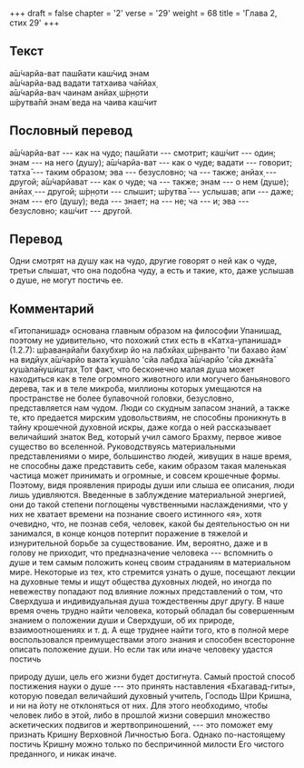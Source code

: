 +++
draft = false
chapter = '2'
verse = '29'
weight = 68
title = 'Глава 2, стих 29'
+++
## Текст

а̄ш́чарйа-ват паш́йати каш́чид энам  
а̄ш́чарйа-вад вадати татхаива ча̄нйах̣  
а̄ш́чарйа-вач чаинам анйах̣ ш́р̣н̣оти  
ш́рутва̄пй энам̇ веда на чаива каш́чит

## Пословный перевод

а̄ш́чарйа-ват --- как на чудо; паш́йати --- смотрит; каш́чит --- один; энам
--- на него (душу); а̄ш́чарйа-ват --- как о чуде; вадати --- говорит;
татха̄ --- таким образом; эва --- безусловно; ча --- также; анйах̣ ---
другой; а̄ш́чарйават --- как о чуде; ча --- также; энам --- о нем (душе);
анйах̣ --- другой; ш́р̣н̣оти --- слышит; ш́рутва̄ --- услышав; апи --- даже;
энам --- его (душу); веда --- знает; на --- не; ча --- и; эва ---
безусловно; каш́чит --- другой.

## Перевод

Одни смотрят на душу как на чудо, другие говорят о ней как о чуде,
третьи слышат, что она подобна чуду, а есть и такие, кто, даже услышав о
душе, не могут постичь ее.

## Комментарий

«Гитопанишад» основана главным образом на философии Упанишад, поэтому не
удивительно, что похожий стих есть в «Катха-упанишад» (1.2.7):
ш́раван̣айа̄пи бахубхир йо на лабхйах̣ ш́р̣н̣ванто 'пи бахаво йам̇ на видйух̣
а̄ш́чарйо вакта̄ куш́ало 'сйа лабдха̄ а̄ш́чарйо 'сйа джн̃а̄та̄ куш́ала̄нуш́ишт̣ах̣ Тот
факт, что бесконечно малая душа может находиться как в теле огромного
животного или могучего баньянового дерева, так и в теле микроба,
миллионы которых умещаются на пространстве не более булавочной головки,
безусловно, представляется нам чудом. Люди со скудным запасом знаний, а
также те, кто предается мирским удовольствиям, не способны проникнуть в
тайну крошечной духовной искры, даже когда о ней рассказывает величайший
знаток Вед, который учил самого Брахму, первое живое существо во
вселенной. Руководствуясь материальными представлениями о мире,
большинство людей, живущих в наше время, не способны даже представить
себе, каким образом такая маленькая частица может принимать и огромные,
и совсем крошечные формы. Поэтому, видя проявления природы души или
слыша ее описания, люди лишь удивляются. Введенные в заблуждение
материальной энергией, они до такой степени поглощены чувственными
наслаждениями, что у них не хватает времени на познание своего истинного
«я», хотя очевидно, что, не познав себя, человек, какой бы деятельностью
он ни занимался, в конце концов потерпит поражение в тяжелой и
изнурительной борьбе за существование. Им, вероятно, даже и в голову не
приходит, что предназначение человека --- вспомнить о душе и тем самым
положить конец своим страданиям в материальном мире. Некоторые из тех,
кто стремится узнать о душе, посещают лекции на духовные темы и ищут
общества духовных людей, но иногда по невежеству попадают под влияние
ложных представлений о том, что Сверхдуша и индивидуальная душа
тождественны друг другу. В наше время очень трудно найти человека,
который обладал бы совершенным знанием о положении души и Сверхдуши, об
их природе, взаимоотношениях и т. д. А еще труднее найти того, кто в
полной мере воспользовался преимуществами этого знания и способен
всесторонне описать положение души. Но если так или иначе человеку
удастся постичь

природу души, цель его жизни будет достигнута. Самый простой способ
постижения науки о душе --- это принять наставления «Бхагавад-гиты»,
которую поведал величайший духовный учитель, Господь Шри Кришна, и ни на
йоту не отклоняться от них. Для этого необходимо, чтобы человек либо в
этой, либо в прошлой жизни совершил множество аскетических подвигов и
жертвоприношений, --- это поможет ему признать Кришну Верховной
Личностью Бога. Однако по-настоящему постичь Кришну можно только по
беспричинной милости Его чистого преданного, и никак иначе.
